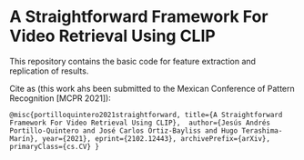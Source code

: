 # A Straightforward Framework For Video Retrieval Using CLIP

This repository contains the basic code for feature extraction and replication of results.

Cite as (this work ahs been submitted to the Mexican Conference of Pattern Recognition [MCPR 2021]):

`@misc{portilloquintero2021straightforward,
      title={A Straightforward Framework For Video Retrieval Using CLIP}, 
      author={Jesús Andrés Portillo-Quintero and José Carlos Ortiz-Bayliss and Hugo Terashima-Marín},
      year={2021},
      eprint={2102.12443},
      archivePrefix={arXiv},
      primaryClass={cs.CV}
}`